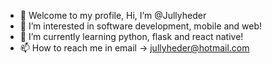 - 👋 Welcome to my profile, Hi, I’m @Jullyheder
- 👀 I’m interested in software development, mobile and web!
- 🌱 I’m currently learning python, flask and react native!
- 📫 How to reach me in email -> jullyheder@hotmail.com

<!---
Jullyheder/Jullyheder is a ✨ special ✨ repository because its `README.md` (this file) appears on your GitHub profile.
You can click the Preview link to take a look at your changes.
--->
